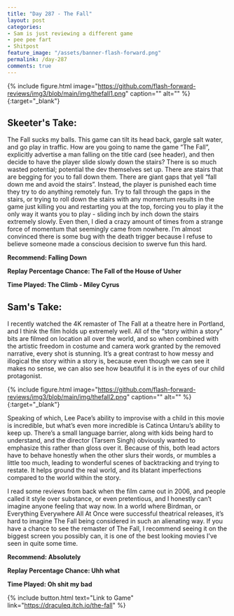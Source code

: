 ```yaml
---
title: "Day 287 - The Fall"
layout: post
categories:
- Sam is just reviewing a different game
- pee pee fart
- Shitpost
feature_image: "/assets/banner-flash-forward.png"
permalink: /day-287
comments: true
---
```


{% include figure.html image="https://github.com/flash-forward-reviews/img3/blob/main/img/thefall1.png" caption="" alt="" %}{:target="_blank"}
 
## Skeeter's Take: 

The Fall sucks my balls. This game can tilt its head back, gargle salt water, and go play in traffic. How are you going to name the game “The Fall”, explicitly advertise a man falling on the title card (see header), and then decide to have the player slide slowly down the stairs? There is so much wasted potential; potential the dev themselves set up. There are stairs that are begging for you to fall down them. There are giant gaps that yell “fall down me and avoid the stairs”. Instead, the player is punished each time they try to do anything remotely fun. Try to fall through the gaps in the stairs, or trying to roll down the stairs with any momentum results in the game just killing you and restarting you at the top, forcing you to play it the only way it wants you to play -  sliding inch by inch down the stairs extremely slowly. Even then, I died a crazy amount of times from a strange force of momentum that seemingly came from nowhere. I’m almost convinced there is some bug with the death trigger because I refuse to believe someone made a conscious decision to swerve fun this hard. 

**Recommend: Falling Down**

**Replay Percentage Chance: The Fall of the House of Usher**

**Time Played:  The Climb - Miley Cyrus**

## Sam's Take:

I recently watched the 4K remaster of The Fall at a theatre here in Portland, and I think the film holds up extremely well. All of the “story within a story” bits are filmed on location all over the world, and so when combined with the artistic freedom in costume and camera work granted by the removed narrative, every shot is stunning. It’s a great contrast to how messy and illogical the story within a story is, because even though we can see it makes no sense, we can also see how beautiful it is in the eyes of our child protagonist.

{% include figure.html image="https://github.com/flash-forward-reviews/img3/blob/main/img/thefall2.png" caption="" alt="" %}{:target="_blank"}

Speaking of which, Lee Pace’s ability to improvise with a child in this movie is incredible, but what’s even more incredible is Catinca Untaru’s ability to keep up. There’s a small language barrier, along with kids being hard to understand, and the director (Tarsem Singh) obviously wanted to emphasize this rather than gloss over it. Because of this, both lead actors have to behave honestly when the other slurs their words, or mumbles a little too much, leading to wonderful scenes of backtracking and trying to restate. It helps ground the real world, and its blatant imperfections compared to the world within the story.

I read some reviews from back when the film came out in 2006, and people called it style over substance, or even pretentious, and I honestly can’t imagine anyone feeling that way now. In a world where Birdman, or Everything Everywhere All At Once were successful theatrical releases, it’s hard to imagine The Fall being considered in such an alienating way. If you have a chance to see the remaster of The Fall, I recommend seeing it on the biggest screen you possibly can, it is one of the best looking movies I’ve seen in quite some time. 

**Recommend: Absolutely**

**Replay Percentage Chance: Uhh what**

**Time Played: Oh shit my bad**

{% include button.html text="Link to Game" link="https://draculeq.itch.io/the-fall" %}